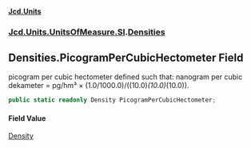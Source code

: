#### [Jcd.Units](index 'index')
### [Jcd.Units.UnitsOfMeasure.SI](Jcd.Units.UnitsOfMeasure.SI 'Jcd.Units.UnitsOfMeasure.SI').[Densities](Densities 'Jcd.Units.UnitsOfMeasure.SI.Densities')

## Densities.PicogramPerCubicHectometer Field

picogram per cubic hectometer defined such that: nanogram per cubic dekameter = pg/hm³ ×
(1.0/1000.0)/((10.0)*(10.0)*(10.0)).

```csharp
public static readonly Density PicogramPerCubicHectometer;
```

#### Field Value
[Density](Density 'Jcd.Units.UnitTypes.Density')